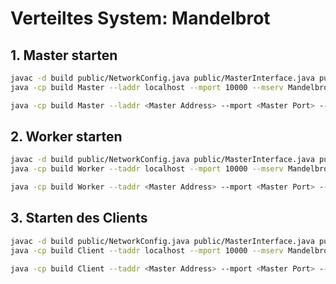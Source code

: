 # Verteiltes System: Mandelbrot

## 1. Master starten

```bash
javac -d build public/NetworkConfig.java public/MasterInterface.java public/WorkerInterface.java public/ClientInterface.java master/*.java
java -cp build Master --laddr localhost --mport 10000 --mserv MandelbrotServer
```

```bash
java -cp build Master --laddr <Master Address> --mport <Master Port> --mserv <Master Service>
```

## 2. Worker starten

```bash
javac -d build public/NetworkConfig.java public/MasterInterface.java public/WorkerInterface.java public/ClientInterface.java worker/Worker.java
java -cp build Worker --taddr localhost --mport 10000 --mserv MandelbrotServer --laddr localhost
```

```bash
java -cp build Worker --taddr <Master Address> --mport <Master Port> --mserv <Master Service> --laddr <Worker Address>
```

## 3. Starten des Clients

```bash
javac -d build public/NetworkConfig.java public/MasterInterface.java public/WorkerInterface.java public/ClientInterface.java client/*.java
java -cp build Client --taddr localhost --mport 10000 --mserv MandelbrotServer
```

```bash
java -cp build Client --taddr <Master Address> --mport <Master Port> --mserv <Master Service>
```